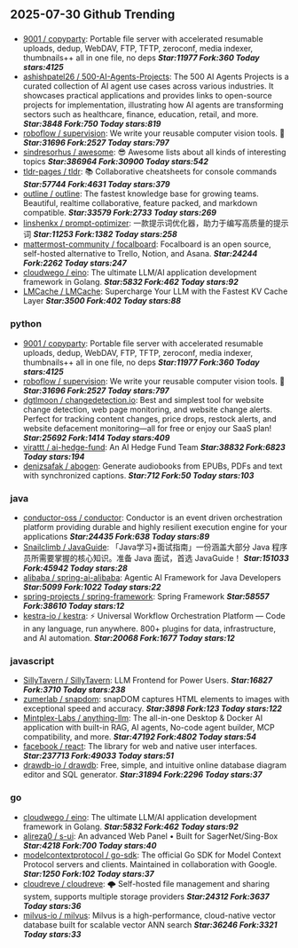## 2025-07-30 Github Trending

### 
* [9001 / copyparty](https://github.com/9001/copyparty): Portable file server with accelerated resumable uploads, dedup, WebDAV, FTP, TFTP, zeroconf, media indexer, thumbnails++ all in one file, no deps ***Star:11977 Fork:360 Today stars:4125***
* [ashishpatel26 / 500-AI-Agents-Projects](https://github.com/ashishpatel26/500-AI-Agents-Projects): The 500 AI Agents Projects is a curated collection of AI agent use cases across various industries. It showcases practical applications and provides links to open-source projects for implementation, illustrating how AI agents are transforming sectors such as healthcare, finance, education, retail, and more. ***Star:3848 Fork:750 Today stars:819***
* [roboflow / supervision](https://github.com/roboflow/supervision): We write your reusable computer vision tools. 💜 ***Star:31696 Fork:2527 Today stars:797***
* [sindresorhus / awesome](https://github.com/sindresorhus/awesome): 😎 Awesome lists about all kinds of interesting topics ***Star:386964 Fork:30900 Today stars:542***
* [tldr-pages / tldr](https://github.com/tldr-pages/tldr): 📚 Collaborative cheatsheets for console commands ***Star:57744 Fork:4631 Today stars:379***
* [outline / outline](https://github.com/outline/outline): The fastest knowledge base for growing teams. Beautiful, realtime collaborative, feature packed, and markdown compatible. ***Star:33579 Fork:2733 Today stars:269***
* [linshenkx / prompt-optimizer](https://github.com/linshenkx/prompt-optimizer): 一款提示词优化器，助力于编写高质量的提示词 ***Star:11253 Fork:1382 Today stars:258***
* [mattermost-community / focalboard](https://github.com/mattermost-community/focalboard): Focalboard is an open source, self-hosted alternative to Trello, Notion, and Asana. ***Star:24244 Fork:2262 Today stars:247***
* [cloudwego / eino](https://github.com/cloudwego/eino): The ultimate LLM/AI application development framework in Golang. ***Star:5832 Fork:462 Today stars:92***
* [LMCache / LMCache](https://github.com/LMCache/LMCache): Supercharge Your LLM with the Fastest KV Cache Layer ***Star:3500 Fork:402 Today stars:88***

### python
* [9001 / copyparty](https://github.com/9001/copyparty): Portable file server with accelerated resumable uploads, dedup, WebDAV, FTP, TFTP, zeroconf, media indexer, thumbnails++ all in one file, no deps ***Star:11977 Fork:360 Today stars:4125***
* [roboflow / supervision](https://github.com/roboflow/supervision): We write your reusable computer vision tools. 💜 ***Star:31696 Fork:2527 Today stars:797***
* [dgtlmoon / changedetection.io](https://github.com/dgtlmoon/changedetection.io): Best and simplest tool for website change detection, web page monitoring, and website change alerts. Perfect for tracking content changes, price drops, restock alerts, and website defacement monitoring—all for free or enjoy our SaaS plan! ***Star:25692 Fork:1414 Today stars:409***
* [virattt / ai-hedge-fund](https://github.com/virattt/ai-hedge-fund): An AI Hedge Fund Team ***Star:38832 Fork:6823 Today stars:194***
* [denizsafak / abogen](https://github.com/denizsafak/abogen): Generate audiobooks from EPUBs, PDFs and text with synchronized captions. ***Star:712 Fork:50 Today stars:103***

### java
* [conductor-oss / conductor](https://github.com/conductor-oss/conductor): Conductor is an event driven orchestration platform providing durable and highly resilient execution engine for your applications ***Star:24435 Fork:638 Today stars:89***
* [Snailclimb / JavaGuide](https://github.com/Snailclimb/JavaGuide): 「Java学习+面试指南」一份涵盖大部分 Java 程序员所需要掌握的核心知识。准备 Java 面试，首选 JavaGuide！ ***Star:151033 Fork:45942 Today stars:28***
* [alibaba / spring-ai-alibaba](https://github.com/alibaba/spring-ai-alibaba): Agentic AI Framework for Java Developers ***Star:5099 Fork:1022 Today stars:22***
* [spring-projects / spring-framework](https://github.com/spring-projects/spring-framework): Spring Framework ***Star:58557 Fork:38610 Today stars:12***
* [kestra-io / kestra](https://github.com/kestra-io/kestra): ⚡ Universal Workflow Orchestration Platform — Code in any language, run anywhere. 800+ plugins for data, infrastructure, and AI automation. ***Star:20068 Fork:1677 Today stars:12***

### javascript
* [SillyTavern / SillyTavern](https://github.com/SillyTavern/SillyTavern): LLM Frontend for Power Users. ***Star:16827 Fork:3710 Today stars:238***
* [zumerlab / snapdom](https://github.com/zumerlab/snapdom): snapDOM captures HTML elements to images with exceptional speed and accuracy. ***Star:3898 Fork:123 Today stars:122***
* [Mintplex-Labs / anything-llm](https://github.com/Mintplex-Labs/anything-llm): The all-in-one Desktop & Docker AI application with built-in RAG, AI agents, No-code agent builder, MCP compatibility, and more. ***Star:47192 Fork:4802 Today stars:54***
* [facebook / react](https://github.com/facebook/react): The library for web and native user interfaces. ***Star:237713 Fork:49033 Today stars:51***
* [drawdb-io / drawdb](https://github.com/drawdb-io/drawdb): Free, simple, and intuitive online database diagram editor and SQL generator. ***Star:31894 Fork:2296 Today stars:37***

### go
* [cloudwego / eino](https://github.com/cloudwego/eino): The ultimate LLM/AI application development framework in Golang. ***Star:5832 Fork:462 Today stars:92***
* [alireza0 / s-ui](https://github.com/alireza0/s-ui): An advanced Web Panel • Built for SagerNet/Sing-Box ***Star:4218 Fork:700 Today stars:40***
* [modelcontextprotocol / go-sdk](https://github.com/modelcontextprotocol/go-sdk): The official Go SDK for Model Context Protocol servers and clients. Maintained in collaboration with Google. ***Star:1250 Fork:102 Today stars:37***
* [cloudreve / cloudreve](https://github.com/cloudreve/cloudreve): 🌩 Self-hosted file management and sharing system, supports multiple storage providers ***Star:24312 Fork:3637 Today stars:36***
* [milvus-io / milvus](https://github.com/milvus-io/milvus): Milvus is a high-performance, cloud-native vector database built for scalable vector ANN search ***Star:36246 Fork:3321 Today stars:33***
